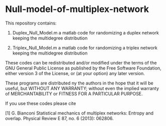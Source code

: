 # Null-model-of-multiplex-network

This repository contains:

1) Duplex_Null_Model.m a matlab code for randomizing a duplex network keeping the multidegree distribution

2) Triplex_Null_Model.m a matlab code for randomizing a triplex network keeping the multidegree distribution

These codes can be redistributed and/or modified
 under the terms of the GNU General Public License as published by
 the Free Software Foundation, either version 3 of the License, or (at
 your option) any later version.
  
 These programs are distributed ny the authors in the hope that it will be 
 useful, but WITHOUT ANY WARRANTY; without even the implied warranty of
 MERCHANTABILITY or FITNESS FOR A PARTICULAR PURPOSE.

  
 If you use these codes please cite 

 [1] G. Bianconi
 Statistical mechanics of multiplex networks: Entropy and overlap. 
 Physical Review E 87, no. 6 (2013): 062806.
 
